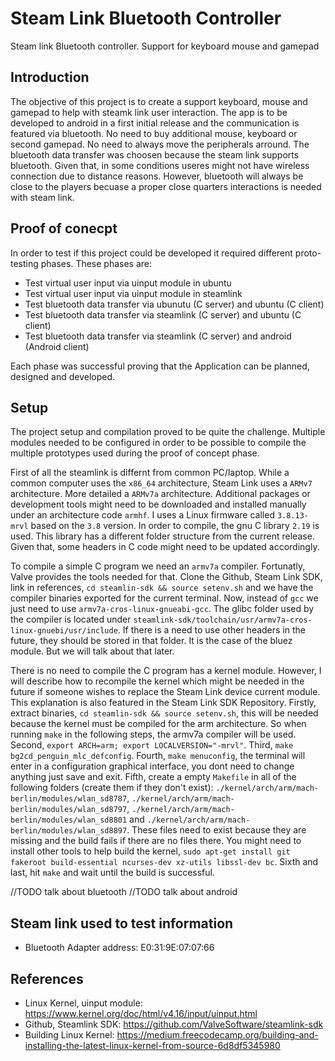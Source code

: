 # Steam Link Bluetooth Controller
Steam link Bluetooth controller. Support for keyboard mouse and gamepad

## Introduction
The objective of this project is to create a support keyboard, mouse and gamepad to help with steamk link user interaction. The app is to be developed to android in a first initial release and the communication is featured via bluetooth. No need to buy additional mouse, keyboard or second gamepad. No need to always move the peripherals arround. The bluetooth data transfer was choosen because the steam link supports bluetooth. Given that, in some conditions useres might not have wireless connection due to distance reasons. However, bluetooth will always be close to the players becuase a proper close quarters interactions is needed with steam link.

## Proof of conecpt
In order to test if this project could be developed it required different proto-testing phases. These phases are:

- Test virtual user input via uinput module in ubuntu
- Test virtual user input via uinput module in steamlink
- Test bluetooth data transfer via ubunutu (C server) and ubuntu (C client)
- Test bluetooth data transfer via steamlink (C server) and ubuntu (C client)
- Test bluetooth data transfer via steamlink (C server) and android (Android client)

Each phase was successful proving that the Application can be planned, designed and developed.

## Setup 
The project setup and compilation proved to be quite the challenge. Multiple modules needed to be configured in order to be possible to compile the multiple prototypes used during the proof of concept phase. 

First of all the steamlink is differnt from common PC/laptop. While a common computer uses the `x86_64` architecture, Steam Link uses a `ARMv7` architecture. More detailed a `ARMv7a` architecture. Additional packages or development tools might need to be downloaded and installed manually under an architecture code `armhf`. I uses a Linux firmware called `3.8.13-mrvl` based on the `3.8` version. In order to compile, the gnu C library `2.19` is used. This library has a different folder structure from the current release. Given that, some headers in C code might need to be updated accordingly.

To compile a simple C program we need an `armv7a` compiler. Fortunatly, Valve provides the tools needed for that. Clone the Github, Steam Link SDK, link in references, `cd steamlin-sdk && source setenv.sh` and we have the compiler binaries exported for the current terminal. Now, instead of `gcc` we just need to use `armv7a-cros-linux-gnueabi-gcc`. The glibc folder used by the compiler is located under `steamlink-sdk/toolchain/usr/armv7a-cros-linux-gnuebi/usr/include`. If there is a need to use other headers in the future, they should be stored in that folder. It is the case of the bluez module. But we will talk about that later.

There is no need to compile the C program has a kernel module. However, I will describe how to recompile the kernel which might be needed in the future if someone wishes to replace the Steam Link device current module. This explanation is also featured in the Steam Link SDK Repository. Firstly, extract binaries, `cd steamlin-sdk && source setenv.sh`, this will be needed because the kernel must be compiled for the arm architecture. So when running `make` in the following steps, the armv7a compiler will be used. Second, `export ARCH=arm; export LOCALVERSION="-mrvl"`. Third, `make bg2cd_penguin_mlc_defconfig`. Fourth, `make menuconfig`, the terminal will enter in a configuration graphical interface, you dont need to change anything just save and exit. Fifth, create a empty `Makefile` in all of the following folders (create them if they don't exist): `./kernel/arch/arm/mach-berlin/modules/wlan_sd8787`, `./kernel/arch/arm/mach-berlin/modules/wlan_sd8797`, `./kernel/arch/arm/mach-berlin/modules/wlan_sd8801` and `./kernel/arch/arm/mach-berlin/modules/wlan_sd8897`. These files need to exist because they are missing and the build fails if there are no files there. You might need to install other tools to help build the kernel, `sudo apt-get install git fakeroot build-essential ncurses-dev xz-utils libssl-dev bc`. Sixth and last, hit `make` and wait until the build is successful.

//TODO talk about bluetooth
//TODO talk about android

## Steam link used to test information
- Bluetooth Adapter address: E0:31:9E:07:07:66

## References
- Linux Kernel, uinput module: https://www.kernel.org/doc/html/v4.16/input/uinput.html
- Github, Steamlink SDK: https://github.com/ValveSoftware/steamlink-sdk
- Building Linux Kernel: https://medium.freecodecamp.org/building-and-installing-the-latest-linux-kernel-from-source-6d8df5345980

